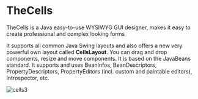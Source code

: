 # TheCells
TheCells is a Java easy-to-use WYSIWYG GUI designer, makes it easy to create professional and complex looking forms


It supports all common Java Swing layouts and also offers a new very powerful own layout called **CellsLayout**.
You can drag and drop components, resize and move components. It is based on the JavaBeans standard. 
It supports and uses BeanInfos, BeanDescriptors, PropertyDescriptors, PropertyEditors (incl. custom and paintable editors), 
Introspector, etc. 

![cells3](https://user-images.githubusercontent.com/34987997/72218051-aae71b00-3536-11ea-81e7-4e9e138886cf.JPG)


